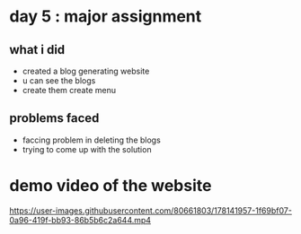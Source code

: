 # day 5 : major assignment

## what i did

- created a blog generating website
- u can see the blogs
- create them create menu

## problems faced

- faccing problem in deleting the blogs
- trying to come up with the solution

# demo video of the website


https://user-images.githubusercontent.com/80661803/178141957-1f69bf07-0a96-419f-bb93-86b5b6c2a644.mp4

